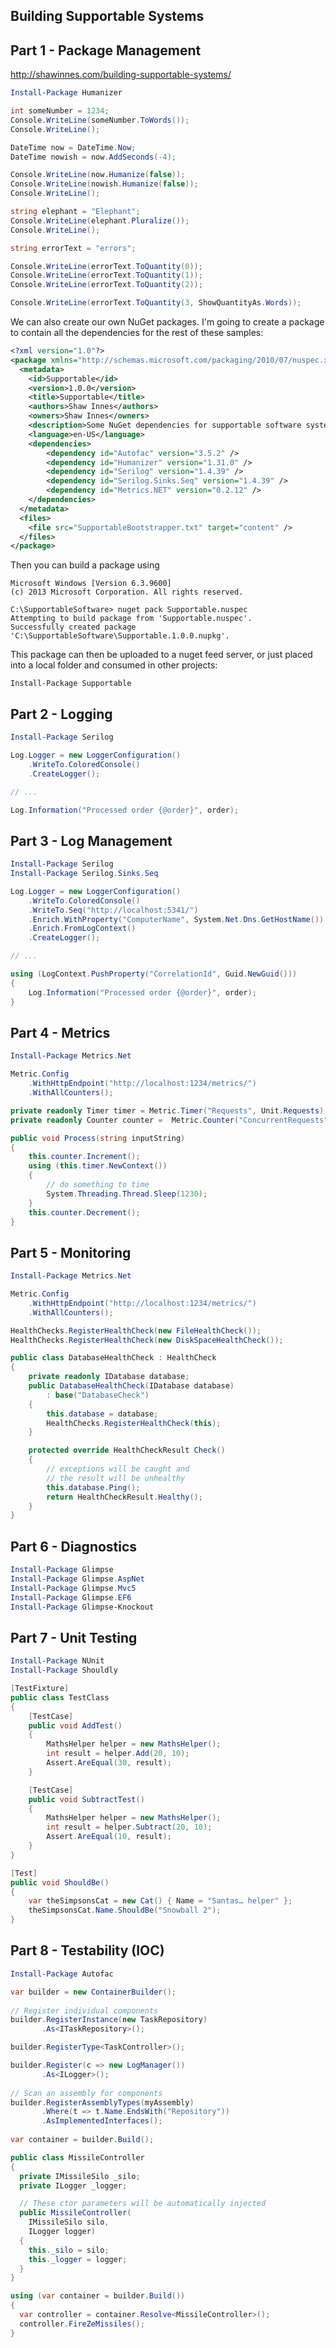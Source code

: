 Building Supportable Systems
----------------------------

Part 1 - Package Management
---------------------------
http://shawinnes.com/building-supportable-systems/

```powershell
Install-Package Humanizer
```

```csharp
int someNumber = 1234;
Console.WriteLine(someNumber.ToWords());
Console.WriteLine();

DateTime now = DateTime.Now;
DateTime nowish = now.AddSeconds(-4);

Console.WriteLine(now.Humanize(false));
Console.WriteLine(nowish.Humanize(false));
Console.WriteLine();

string elephant = "Elephant";
Console.WriteLine(elephant.Pluralize());
Console.WriteLine();

string errorText = "errors";

Console.WriteLine(errorText.ToQuantity(0));
Console.WriteLine(errorText.ToQuantity(1));
Console.WriteLine(errorText.ToQuantity(2));

Console.WriteLine(errorText.ToQuantity(3, ShowQuantityAs.Words));
```

We can also create our own NuGet packages.  I'm going to create a package to contain all the dependencies for the rest of these samples:
 
```xml
<?xml version="1.0"?>
<package xmlns="http://schemas.microsoft.com/packaging/2010/07/nuspec.xsd">
  <metadata>
    <id>Supportable</id>
    <version>1.0.0</version>
    <title>Supportable</title>
    <authors>Shaw Innes</authors>
    <owners>Shaw Innes</owners>
    <description>Some NuGet dependencies for supportable software systems</description>
    <language>en-US</language>
	<dependencies>
		<dependency id="Autofac" version="3.5.2" />
		<dependency id="Humanizer" version="1.31.0" />
		<dependency id="Serilog" version="1.4.39" />
		<dependency id="Serilog.Sinks.Seq" version="1.4.39" />
		<dependency id="Metrics.NET" version="0.2.12" />
	</dependencies>
  </metadata>
  <files>
	<file src="SupportableBootstrapper.txt" target="content" /> 
  </files>
</package>
```

Then you can build a package using

```
Microsoft Windows [Version 6.3.9600]
(c) 2013 Microsoft Corporation. All rights reserved.

C:\SupportableSoftware> nuget pack Supportable.nuspec
Attempting to build package from 'Supportable.nuspec'.
Successfully created package 'C:\SupportableSoftware\Supportable.1.0.0.nupkg'.
```

This package can then be uploaded to a nuget feed server, or just placed into a local folder and consumed in other projects:

```
Install-Package Supportable
```


Part 2 - Logging
----------------

```powershell
Install-Package Serilog
```

```csharp
Log.Logger = new LoggerConfiguration()
    .WriteTo.ColoredConsole()
    .CreateLogger();

// ...

Log.Information("Processed order {@order}", order);
```

Part 3 - Log Management
-----------------------

```powershell
Install-Package Serilog
Install-Package Serilog.Sinks.Seq
```

```csharp
Log.Logger = new LoggerConfiguration()
    .WriteTo.ColoredConsole()
    .WriteTo.Seq("http://localhost:5341/")
    .Enrich.WithProperty("ComputerName", System.Net.Dns.GetHostName())
    .Enrich.FromLogContext()
    .CreateLogger();

// ...

using (LogContext.PushProperty("CorrelationId", Guid.NewGuid()))
{
	Log.Information("Processed order {@order}", order);
}
```

Part 4 - Metrics
----------------

```powershell
Install-Package Metrics.Net
```

```csharp
Metric.Config
    .WithHttpEndpoint("http://localhost:1234/metrics/")
    .WithAllCounters();

private readonly Timer timer = Metric.Timer("Requests", Unit.Requests);
private readonly Counter counter = 	Metric.Counter("ConcurrentRequests", Unit.Requests);

public void Process(string inputString)
{
    this.counter.Increment();
    using (this.timer.NewContext())
    {
        // do something to time
		System.Threading.Thread.Sleep(1230);
    }
    this.counter.Decrement();
}
```

Part 5 - Monitoring
-------------------

```powershell
Install-Package Metrics.Net
```

```csharp
Metric.Config
    .WithHttpEndpoint("http://localhost:1234/metrics/")
    .WithAllCounters();

HealthChecks.RegisterHealthCheck(new FileHealthCheck());
HealthChecks.RegisterHealthCheck(new DiskSpaceHealthCheck());
```

```csharp
public class DatabaseHealthCheck : HealthCheck
{
    private readonly IDatabase database;
    public DatabaseHealthCheck(IDatabase database)
        : base("DatabaseCheck")
    {
        this.database = database;
        HealthChecks.RegisterHealthCheck(this);
    }

    protected override HealthCheckResult Check()
    {
        // exceptions will be caught and 
        // the result will be unhealthy
        this.database.Ping();
        return HealthCheckResult.Healthy();
    }
}
```

Part 6 - Diagnostics
--------------------

```powershell
Install-Package Glimpse
Install-Package Glimpse.AspNet
Install-Package Glimpse.Mvc5
Install-Package Glimpse.EF6
Install-Package Glimpse-Knockout
```

Part 7 - Unit Testing
---------------------

```powershell
Install-Package NUnit
Install-Package Shouldly
```

```csharp
[TestFixture]
public class TestClass
{
    [TestCase]
    public void AddTest()
    {
        MathsHelper helper = new MathsHelper();
        int result = helper.Add(20, 10);
        Assert.AreEqual(30, result);
    }

    [TestCase]
    public void SubtractTest()
    {
        MathsHelper helper = new MathsHelper();
        int result = helper.Subtract(20, 10);
        Assert.AreEqual(10, result);
    }
}

[Test]
public void ShouldBe()
{
    var theSimpsonsCat = new Cat() { Name = "Santas… helper" };
    theSimpsonsCat.Name.ShouldBe("Snowball 2");
}
```

Part 8 - Testability (IOC)
--------------------------

```powershell
Install-Package Autofac
```

```csharp
var builder = new ContainerBuilder();
 
// Register individual components
builder.RegisterInstance(new TaskRepository)
       .As<ITaskRepository>();

builder.RegisterType<TaskController>();

builder.Register(c => new LogManager())
       .As<ILogger>();
 
// Scan an assembly for components
builder.RegisterAssemblyTypes(myAssembly)
       .Where(t => t.Name.EndsWith("Repository"))
       .AsImplementedInterfaces();
 
var container = builder.Build();
```

```csharp
public class MissileController
{
  private IMissileSilo _silo;
  private ILogger _logger;

  // These ctor parameters will be automatically injected 
  public MissileController(
    IMissileSilo silo,
    ILogger logger)
  {
    this._silo = silo;
    this._logger = logger;
  }
}
```

```csharp
using (var container = builder.Build())
{
  var controller = container.Resolve<MissileController>();
  controller.FireZeMissiles();
}
```
